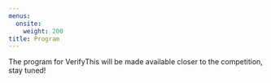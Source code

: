 ```yaml
---
menus: 
  onsite:
    weight: 200
title: Program
---
```




The program for VerifyThis will be made available closer to the competition, stay tuned!


<!-- VerifyThis will be held at XXX (the location for all ETAPS 2025 events) in room XXX. 


## Saturday (provisional schedule)

Note: in case you are **not available on Sunday**, please let the
organisers know before the competition.

| Time|                                                    |
|-----|----------------------------------------------------|
|08:30|Room available; set up tables, power, WiFi|
|08:50| Announcements and Introduction|
|09:00 - 10:00|Challenge Session 0|
|10:00 - 10:30|Coffee Break|
|10:30 - 12:30|Team Introductions + Challenge Session 1|
|12:30 - 14:00|Lunch|
|14:00 - 16:00|Challenge Session 2|
|16:00 - 16:30|Coffee Break|
|16:30 - 17:30|Challenge Session 3|

In the evening, we plan to go for a social dinner (probably around 7)
with any participants interested.

Dinner is not included in the registration.

Note: in case you are **not available on Sunday**, please let the
organisers know before the competition.

## Sunday

We encourage all teams to use the workshop room and present and compare
their solutions - we will organise an informal schedule (and the coffee
breaks and lunch are included). We will arrange a timetable for each
team to meet with the judges in parallel throughout the day. Please aim
to be available from 9am to 6pm and let us know of hard constraints
otherwise.
-->
